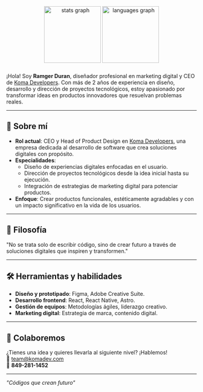 <div align="center">
  <img src="https://github-readme-stats.vercel.app/api?username=rarch-dev&hide_title=true&hide_rank=true&show_icons=true&include_all_commits=true&count_private=true&disable_animations=false&theme=github_dark&locale=en&hide_border=true&order=1" height="150" alt="stats graph"  />
  <img src="https://github-readme-stats.vercel.app/api/top-langs?username=rarch-dev&locale=en&hide_title=true&layout=compact&card_width=320&langs_count=5&theme=github_dark&hide_border=true&order=2" height="150" alt="languages graph"  />
</div>

###

¡Hola! Soy **Ramger Duran**, diseñador profesional en marketing digital y CEO de [Koma Developers](https://komadev.com). Con más de 2 años de experiencia en diseño, desarrollo y dirección de proyectos tecnológicos, estoy apasionado por transformar ideas en productos innovadores que resuelvan problemas reales.  

---

## 🌟 Sobre mí  
- **Rol actual**: CEO y Head of Product Design en [Koma Developers](https://komadev.com), una empresa dedicada al desarrollo de software que crea soluciones digitales con propósito.  
- **Especialidades**:  
  - Diseño de experiencias digitales enfocadas en el usuario.  
  - Dirección de proyectos tecnológicos desde la idea inicial hasta su ejecución.  
  - Integración de estrategias de marketing digital para potenciar productos.  
- **Enfoque**: Crear productos funcionales, estéticamente agradables y con un impacto significativo en la vida de los usuarios.  
 

---

## 🎯 Filosofía  
"No se trata solo de escribir código, sino de crear futuro a través de soluciones digitales que inspiren y transformen."  

---

## 🛠️ Herramientas y habilidades  
- **Diseño y prototipado**: Figma, Adobe Creative Suite.  
- **Desarrollo frontend**: React, React Native, Astro.  
- **Gestión de equipos**: Metodologías ágiles, liderazgo creativo.  
- **Marketing digital**: Estrategia de marca, contenido digital.  

---

## 🤝 Colaboremos  
¿Tienes una idea y quieres llevarla al siguiente nivel? ¡Hablemos!  
📩 [team@komadev.com](mailto:team@komadev.com)  
📱 **849-281-1452**  

---

*"Códigos que crean futuro"*  




###
